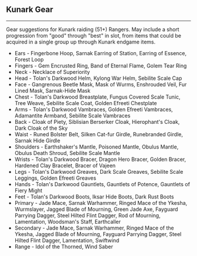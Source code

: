 ## Kunark Gear

---
Gear suggestions for Kunark raiding (51+) Rangers. May include a short progression from "good" through "best" in slot, from items that could be acquired in a single group up through Kunark endgame items.

* Ears - Fingerbone Hoop, Sarnak Earring of Station, Earring of Essence, Forest Loop
* Fingers - Gem Encrusted Ring, Band of Eternal Flame, Golem Tear Ring
* Neck - Necklace of Superiority
* Head - Tolan's Darkwood Helm, Kylong War Helm, Sebilite Scale Cap
* Face - Gangrenous Beetle Mask, Mask of Wurms, Enshrouded Veil, Fur Lined Mask, Sarnak-Hide Mask
* Chest - Tolan's Darkwood Breastplate, Fungus Covered Scale Tunic, Tree Weave, Sebilite Scale Coat, Golden Efreeti Chestplate
* Arms - Tolan's Darkwood Vambraces, Golden Efreeti Vambraces, Adamantite Armband, Sebilite Scale Vambraces
* Back - Cloak of Piety, Siblisian Berserker Cloak, Hierophant's Cloak, Dark Cloak of the Sky
* Waist - Runed Bolster Belt, Silken Cat-fur Girdle, Runebranded Girdle, Sarnak Hide Girdle
* Shoulders - Earthshaker's Mantle, Poisoned Mantle, Obulus Mantle, Obulus Death Shroud, Sebilite Scale Mantle
* Wrists - Tolan's Darkwood Bracer, Dragon Hero Bracer, Golden Bracer, Hardened Clay Bracelet, Bracer of Vajeen
* Legs - Tolan's Darkwood Greaves, Dark Scale Greaves, Sebilite Scale Leggings, Golden Efreeti Greaves
* Hands - Tolan's Darkwood Gauntlets, Gauntlets of Potence, Gauntlets of Fiery Might
* Feet - Tolan's Darkwood Boots, Iksar Hide Boots, Dark Rust Boots
* Primary - Jade Mace, Sarnak Warhammer, Ringed Mace of the Ykesha, Wurmslayer, Jagged Blade of Mourning, Green Jade Axe, Fayguard Parrying Dagger, Steel Hilted Flint Dagger, Rod of Mourning, Lamentation, Woodsman's Staff, Earthcaller
* Secondary - Jade Mace, Sarnak Warhammer, Ringed Mace of the Ykesha, Jagged Blade of Mourning, Fayguard Parrying Dagger, Steel Hilted Flint Dagger, Lamentation, Swiftwind
* Range - Idol of the Thorned, Wind Saber
